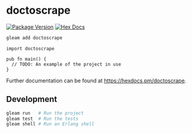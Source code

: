 # doctoscrape

[![Package Version](https://img.shields.io/hexpm/v/doctoscrape)](https://hex.pm/packages/doctoscrape)
[![Hex Docs](https://img.shields.io/badge/hex-docs-ffaff3)](https://hexdocs.pm/doctoscrape/)

```sh
gleam add doctoscrape
```
```gleam
import doctoscrape

pub fn main() {
  // TODO: An example of the project in use
}
```

Further documentation can be found at <https://hexdocs.pm/doctoscrape>.

## Development

```sh
gleam run   # Run the project
gleam test  # Run the tests
gleam shell # Run an Erlang shell
```
